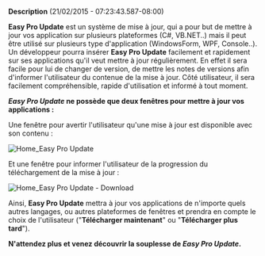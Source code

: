 **Description** (21/02/2015 - 07:23:43.587-08:00)

**Easy Pro Update** est un système de mise à jour, qui a pour but de mettre à jour vos application sur plusieurs plateformes (C#, VB.NET..) mais il peut être utilisé sur plusieurs type d'application (WindowsForm, WPF, Console..). Un développeur pourra insérer **Easy Pro Update** facilement et rapidement sur ses applications qu'il veut mettre à jour régulièrement. En effet il sera facile pour lui de changer de version, de mettre les notes de versions afin d'informer l'utilisateur du contenue de la mise à jour. Côté utilisateur, il sera facilement compréhensible, rapide d'utilisation et informé à tout moment.

**_Easy Pro Update_ ne possède que deux fenêtres pour mettre à jour vos applications :**

Une fenêtre pour avertir l'utilisateur qu'une mise à jour est disponible avec son contenu :

![Home_Easy Pro Update](https://user-images.githubusercontent.com/71042742/124523315-e21a4d80-ddf6-11eb-86dc-429f06fbe9b5.png)

Et une fenêtre pour informer l'utilisateur de la progression du téléchargement de la mise à jour : 

![Home_Easy Pro Update - Download](https://user-images.githubusercontent.com/71042742/124523329-ee9ea600-ddf6-11eb-8122-7090a1782133.png)

Ainsi, **Easy Pro Update** mettra à jour vos applications de n'importe quels autres langages, ou autres plateformes de fenêtres et prendra en compte le choix de l'utilisateur ("**Télécharger maintenant**" ou "**Télécharger plus tard**"). 

**N'attendez plus et venez découvrir la souplesse de _Easy Pro Update_.**
